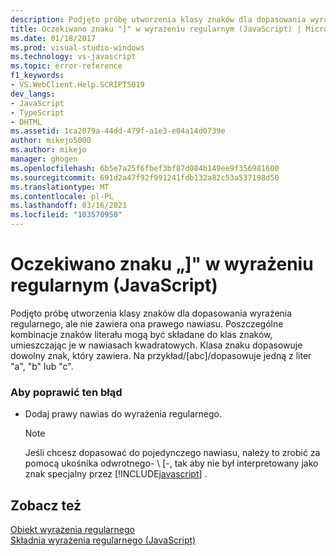 ```yaml
---
description: Podjęto próbę utworzenia klasy znaków dla dopasowania wyrażenia regularnego, ale nie zawiera ona prawego nawiasu.
title: Oczekiwano znaku "]" w wyrażeniu regularnym (JavaScript) | Microsoft Docs
ms.date: 01/18/2017
ms.prod: visual-studio-windows
ms.technology: vs-javascript
ms.topic: error-reference
f1_keywords:
- VS.WebClient.Help.SCRIPT5019
dev_langs:
- JavaScript
- TypeScript
- DHTML
ms.assetid: 1ca2079a-44dd-479f-a1e3-e04a14d0739e
author: mikejo5000
ms.author: mikejo
manager: ghogen
ms.openlocfilehash: 6b5e7a25f6fbef3bf87d084b149ee9f356981600
ms.sourcegitcommit: 691d2a47f92f991241fdb132a82c53a537198d50
ms.translationtype: MT
ms.contentlocale: pl-PL
ms.lasthandoff: 03/16/2021
ms.locfileid: "103570950"
---
```

# <a name="expected--in-regular-expression-javascript"></a>Oczekiwano znaku „]" w wyrażeniu regularnym (JavaScript)
Podjęto próbę utworzenia klasy znaków dla dopasowania wyrażenia regularnego, ale nie zawiera ona prawego nawiasu. Poszczególne kombinacje znaków literału mogą być składane do klas znaków, umieszczając je w nawiasach kwadratowych. Klasa znaku dopasowuje dowolny znak, który zawiera. Na przykład/[abc]/dopasowuje jedną z liter "a", "b" lub "c".  
  
### <a name="to-correct-this-error"></a>Aby poprawić ten błąd  
  
- Dodaj prawy nawias do wyrażenia regularnego.  
  
    > [!NOTE]
    > Jeśli chcesz dopasować do pojedynczego nawiasu, należy to zrobić za pomocą ukośnika odwrotnego- \\ [-, tak aby nie był interpretowany jako znak specjalny przez [!INCLUDE[javascript](../../javascript/includes/javascript-md.md)] .  
  
## <a name="see-also"></a>Zobacz też  
 [Obiekt wyrażenia regularnego](https://developer.mozilla.org/docs/Web/JavaScript/Reference/Global_Objects/RegExp)   
 [Składnia wyrażenia regularnego (JavaScript)](/previous-versions/1400241x(v=vs.100))
